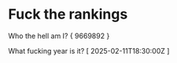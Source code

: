 # Fuck the rankings

Who the hell am I?
{ 9669892 }

What fucking year is it?
[ 2025-02-11T18:30:00Z ]
